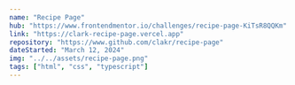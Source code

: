 ```yaml
---
name: "Recipe Page"
hub: "https://www.frontendmentor.io/challenges/recipe-page-KiTsR8QQKm"
link: "https://clark-recipe-page.vercel.app"
repository: "https://www.github.com/clakr/recipe-page"
dateStarted: "March 12, 2024"
img: "../../assets/recipe-page.png"
tags: ["html", "css", "typescript"]
---
```

